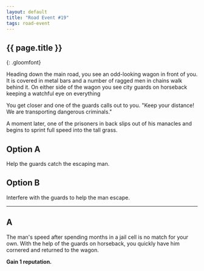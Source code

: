 ```yaml
---
layout: default
title: "Road Event #19"
tags: road-event
---
```


## {{ page.title }}
{: .gloomfont}

Heading down the main road, you see an odd-looking wagon in front of you.
It is covered in metal bars and a number of ragged men in chains walk behind
it.  On either side of the wagon you see city guards on horseback keeping a
watchful eye on everything

You get closer and one of the guards calls out to you.  "Keep your distance!
We are transporting dangerous criminals."

A moment later, one of the prisoners in back slips out of his manacles and begins
to sprint full speed into the tall grass.


## Option A

Help the guards catch the escaping man.

## Option B

Interfere with the guards to help the man escape.

***

## A

The man's speed after spending months in a jail cell is no match for your own.
With the help of the guards on horseback, you quickly have him cornered and
returned to the wagon.

<strong>Gain 1 reputation.</strong>

